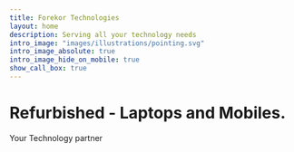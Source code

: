 ```yaml
---
title: Forekor Technologies
layout: home
description: Serving all your technology needs
intro_image: "images/illustrations/pointing.svg"
intro_image_absolute: true
intro_image_hide_on_mobile: true
show_call_box: true
---
```


# Refurbished - Laptops and Mobiles.

Your Technology partner
